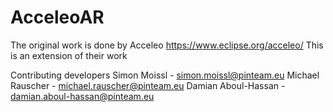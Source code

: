 # AcceleoAR

The original work is done by Acceleo https://www.eclipse.org/acceleo/
This is an extension of their work

Contributing developers
Simon Moissl - simon.moissl@pinteam.eu
Michael Rauscher - michael.rauscher@pinteam.eu
Damian Aboul-Hassan - damian.aboul-hassan@pinteam.eu